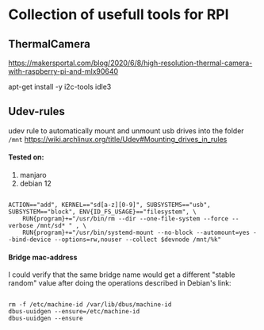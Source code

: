 # Collection of usefull tools for RPI


## ThermalCamera

https://makersportal.com/blog/2020/6/8/high-resolution-thermal-camera-with-raspberry-pi-and-mlx90640

apt-get install -y i2c-tools idle3




## Udev-rules

udev rule to automatically mount and unmount usb drives into the folder `/mnt`
https://wiki.archlinux.org/title/Udev#Mounting_drives_in_rules

#### Tested on:
1. manjaro
2. debian 12



```rules

ACTION=="add", KERNEL=="sd[a-z][0-9]", SUBSYSTEMS=="usb", SUBSYSTEM=="block", ENV{ID_FS_USAGE}=="filesystem", \
    RUN{program}+="/usr/bin/rm --dir --one-file-system --force --verbose /mnt/sd* " , \
    RUN{program}+="/usr/bin/systemd-mount --no-block --automount=yes --bind-device --options=rw,nouser --collect $devnode /mnt/%k" 

```



#### Bridge mac-address

I could verify that the same bridge name would get a different "stable random" value after doing the operations described in Debian's link:

```

rm -f /etc/machine-id /var/lib/dbus/machine-id
dbus-uuidgen --ensure=/etc/machine-id
dbus-uuidgen --ensure


```
